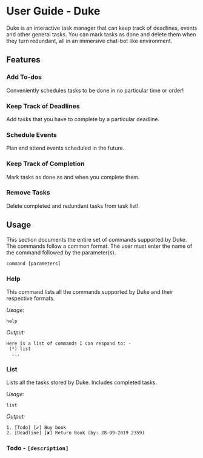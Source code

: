 # User Guide - Duke

Duke is an interactive task manager that can keep track of deadlines, events and other general tasks. You can mark tasks as done and delete them when they turn redundant, all in an immersive chat-bot like environment.

## Features 

### Add To-dos
Conveniently schedules tasks to be done in no particular time or order!

### Keep Track of Deadlines
Add tasks that you have to complete by a particular deadline.

### Schedule Events
Plan and attend events scheduled in the future.

### Keep Track of Completion
Mark tasks as done as and when you complete them.

### Remove Tasks
Delete completed and redundant tasks from task list!

## Usage

This section documents the entire set of commands supported by Duke. The commands follow a common format. The user must enter the name of the command followed by the parameter(s).

`command [parameters]`

### Help

This command lists all the commands supported by Duke and their respective formats.

*Usage:*

`help`

*Output:*

```
Here is a list of commands I can respond to: -
 (*) list
  ...
```

### List

Lists all the tasks stored by Duke. Includes completed tasks.

*Usage:*

`list`

*Output:*
```
1. [Todo] [✔] Buy book
2. [Deadline] [✘] Return Book (by: 28-09-2019 2359)
```

### Todo - `[description]`


